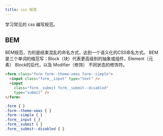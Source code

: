 ```yaml
---
title: css 规范
---
```


学习常见的 css 编写规范。

## BEM

BEM规范，为的是结束混乱的命名方式，达到一个语义化的CSS命名方式。 BEM是三个单词的缩范写：Block（块）代表更高级别的抽象或组件，Element（元素） Block的后代，以及 Modifier（修饰） 不同状态的修饰符。

```html
<form class="form form--theme-xmas form--simple">
  <input class="form__input" type="text" />
  <input
    class="form__submit form__submit--disabled"
    type="submit" />
</form>
```

```css
.form { }
.form--theme-xmas { }
.form--simple { }
.form__input { }
.form__submit { }
.form__submit--disabled { }
```